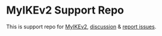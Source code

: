 # MyIKEv2 Support Repo
This is support repo for [MyIKEv2](www.myikev2.net), [discussion](https://github.com/myikev2/myikev2-public/discussions) & [report issues](https://github.com/myikev2/myikev2-public/issues).
